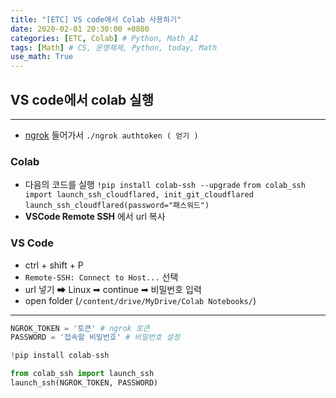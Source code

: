 ```yaml
---
title: "[ETC] VS code에서 Colab 사용하기"
date: 2020-02-01 20:30:00 +0800
categories: [ETC, Colab] # Python, Math_AI
tags: [Math] # CS, 운영체제, Python, today, Math
use_math: True
---
```



## VS code에서 colab 실행

---

- [ngrok](https://dashboard.ngrok.com/get-started/setup) 들어가서
  `./ngrok authtoken ( 얻기 )`

### Colab

- 다음의 코드를 실행
  `!pip install colab-ssh --upgrade`
  `from colab_ssh import launch_ssh_cloudflared, init_git_cloudflared`
  `launch_ssh_cloudflared(password="패스워드")`
- **VSCode Remote SSH** 에서 url 복사

### VS Code

- ctrl + shift + P
- `Remote-SSH: Connect to Host...` 선택
- url 넣기 ➡ Linux ➡ continue ➡ 비밀번호 입력
- open folder (`/content/drive/MyDrive/Colab Notebooks/`)

---

```python
NGROK_TOKEN = '토큰' # ngrok 토큰
PASSWORD = '접속할 비밀번호' # 비밀번호 설정

!pip install colab-ssh

from colab_ssh import launch_ssh
launch_ssh(NGROK_TOKEN, PASSWORD)
```